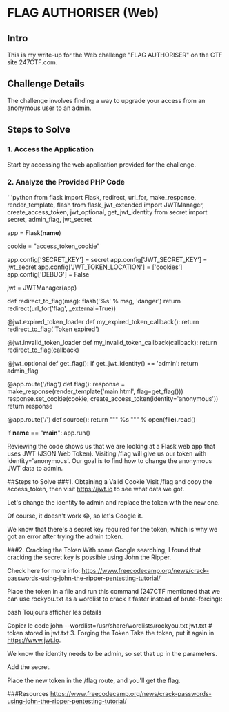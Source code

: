 # FLAG AUTHORISER (Web)

## Intro

This is my write-up for the Web challenge "FLAG AUTHORISER" on the CTF site 247CTF.com.

## Challenge Details

The challenge involves finding a way to upgrade your access from an anonymous user to an admin.

## Steps to Solve

### 1. Access the Application

Start by accessing the web application provided for the challenge.

### 2. Analyze the Provided PHP Code

'''python
from flask import Flask, redirect, url_for, make_response, render_template, flash
from flask_jwt_extended import JWTManager, create_access_token, jwt_optional, get_jwt_identity
from secret import secret, admin_flag, jwt_secret

app = Flask(__name__)

cookie = "access_token_cookie"

app.config['SECRET_KEY'] = secret
app.config['JWT_SECRET_KEY'] = jwt_secret
app.config['JWT_TOKEN_LOCATION'] = ['cookies']
app.config['DEBUG'] = False

jwt = JWTManager(app)

def redirect_to_flag(msg):
    flash('%s' % msg, 'danger')
    return redirect(url_for('flag', _external=True))

@jwt.expired_token_loader
def my_expired_token_callback():
    return redirect_to_flag('Token expired')

@jwt.invalid_token_loader
def my_invalid_token_callback(callback):
    return redirect_to_flag(callback)

@jwt_optional
def get_flag():
    if get_jwt_identity() == 'admin':
        return admin_flag

@app.route('/flag')
def flag():
    response = make_response(render_template('main.html', flag=get_flag()))
    response.set_cookie(cookie, create_access_token(identity='anonymous'))
    return response

@app.route('/')
def source():
    return """
    %s
    """ % open(__file__).read()

if __name__ == "__main__":
    app.run()

Reviewing the code shows us that we are looking at a Flask web app that uses JWT (JSON Web Token). Visiting /flag will give us our token with identity='anonymous'. Our goal is to find how to change the anonymous JWT data to admin.

##Steps to Solve
###1. Obtaining a Valid Cookie
Visit /flag and copy the access_token, then visit https://jwt.io to see what data we got.

Let's change the identity to admin and replace the token with the new one.

Of course, it doesn't work 😂, so let's Google it.

We know that there's a secret key required for the token, which is why we got an error after trying the admin token.

###2. Cracking the Token
With some Google searching, I found that cracking the secret key is possible using John the Ripper.

Check here for more info: https://www.freecodecamp.org/news/crack-passwords-using-john-the-ripper-pentesting-tutorial/

Place the token in a file and run this command (247CTF mentioned that we can use rockyou.txt as a wordlist to crack it faster instead of brute-forcing):

bash
Toujours afficher les détails

Copier le code
john --wordlist=/usr/share/wordlists/rockyou.txt jwt.txt  # token stored in jwt.txt
3. Forging the Token
Take the token, put it again in https://www.jwt.io.

We know the identity needs to be admin, so set that up in the parameters.

Add the secret.

Place the new token in the /flag route, and you'll get the flag.

###Resources
https://www.freecodecamp.org/news/crack-passwords-using-john-the-ripper-pentesting-tutorial/

